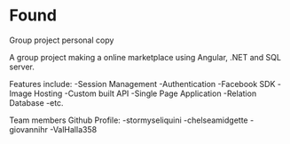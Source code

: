 # Found
Group project personal copy

A group project making a online marketplace using Angular, .NET and SQL server.

Features  include:
-Session Management
-Authentication
-Facebook SDK
-Image Hosting
-Custom built API
-Single Page Application
-Relation Database
-etc.



Team members Github Profile:
-stormyseliquini
-chelseamidgette
-giovannihr
-ValHalla358

